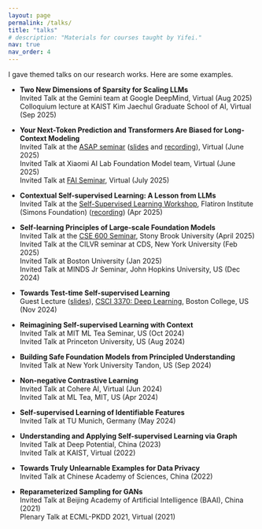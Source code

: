 ```yaml
---
layout: page
permalink: /talks/
title: "talks"
# description: "Materials for courses taught by Yifei."
nav: true
nav_order: 4
---
```


I gave themed talks on our research works. Here are some examples.

- **Two New Dimensions of Sparsity for Scaling LLMs**<br>
  Invited Talk at the Gemini team at Google DeepMind, Virtual (Aug 2025) <br>
  Colloquium lecture at KAIST Kim Jaechul Graduate School of AI, Virtual (Sep 2025)


- **Your Next-Token Prediction and Transformers Are Biased for Long-Context Modeling**<br>
  Invited Talk at the [ASAP seminar](https://asap-seminar.github.io/) ([slides](https://asap-seminar.github.io/assets/slides/asap-yifei-wang.pdf) and [recording](https://youtu.be/A36u6DB_TgU)), Virtual (June 2025) <br>
  Invited Talk at Xiaomi AI Lab Foundation Model team, Virtual (June 2025) <br>
  Invited Talk at [FAI Seminar](https://mp.weixin.qq.com/s/jcxJbaxwXma7azDTBCEAJA?scene=2), Virtual (July 2025)


- **Contextual Self-supervised Learning: A Lesson from LLMs**<br>
  Invited Talk at the [Self-Supervised Learning Workshop](https://www.simonsfoundation.org/event/self-supervised-learning-the-final-frontier-of-ai/), Flatiron Institute (Simons Foundation) ([recording](https://www.youtube.com/embed/vaaIZBlnlRA?si=mGbx1RgYLQcYe9w8&amp;start=345)) (Apr 2025)

- **Self-learning  Principles of Large-scale Foundation Models**<br>
  Invited Talk at the [CSE 600 Seminar](https://www.cs.stonybrook.edu/cse-600-seminar-self-learning-principles-large-scale-foundation-models), Stony Brook University (April 2025) <br>
  Invited Talk at the CILVR seminar at CDS, New York University (Feb 2025) <br>
  Invited Talk at Boston University (Jan 2025)<br>
  Invited Talk at MINDS Jr Seminar, John Hopkins University, US (Dec 2024)<br>

- **Towards Test-time Self-supervised Learning**<br>
  Guest Lecture ([slides](../assets/pdf/TT-SSL-talk-Nov2024.pdf)), [CSCI 3370: Deep Learning](https://miayuanai.github.io/csci3370/f24/), Boston College, US (Nov 2024)

- **Reimagining Self-supervised Learning with Context**  
  Invited Talk at MIT ML Tea Seminar, US (Oct 2024)<br> 
  Invited Talk at Princeton University, US (Aug 2024) 

- **Building Safe Foundation Models from Principled Understanding**  
  Invited Talk at New York University Tandon, US (Sep 2024)

- **Non-negative Contrastive Learning**  
  Invited Talk at Cohere AI, Virtual (Jun 2024)  <br> 
  Invited Talk at ML Tea, MIT, US  (Apr 2024)

- **Self-supervised Learning of Identifiable Features**  
  Invited Talk at TU Munich, Germany (May 2024)  

- **Understanding and Applying Self-supervised Learning via Graph**  
  Invited Talk at Deep Potential, China (2023)  <br>
  Invited Talk at KAIST, Virtual (2022) 

- **Towards Truly Unlearnable Examples for Data Privacy**  
  Invited Talk at Chinese Academy of Sciences, China (2022)  

- **Reparameterized Sampling for GANs**  
  Invited Talk at Beijing Academy of Artificial Intelligence (BAAI), China (2021)  <br>
  Plenary Talk at ECML-PKDD 2021, Virtual (2021)  
